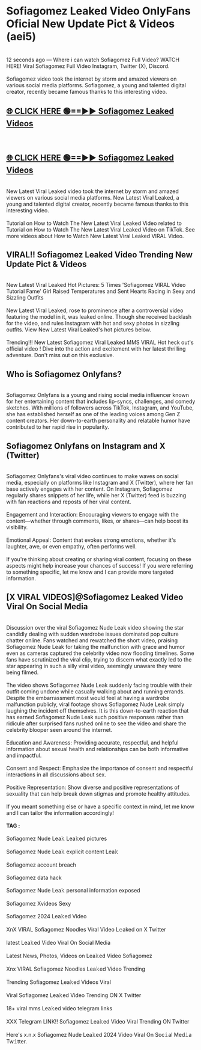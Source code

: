 # Sofiagomez Leaked Video OnlyFans Oficial New Update Pict & Videos (aei5)
<br>
12 seconds ago — Where i can watch Sofiagomez Full Video? WATCH HERE! Viral Sofiagomez Full Video Instagram, Twitter (X), Discord.
<br><br>
Sofiagomez video took the internet by storm and amazed viewers on various social media platforms. Sofiagomez, a young and talented digital creator, recently became famous thanks to this interesting video.
<br>
<h2><a href="https://play.trustnlinepharmacy.us?title=Sofiagomez">🌐 CLICK HERE 🟢==►► Sofiagomez Leaked Videos</a></h2>
<br>
<h2><a href="https://play.trustnlinepharmacy.us?title=Sofiagomez">🌐 CLICK HERE 🟢==►► Sofiagomez Leaked Videos</a></h2>
<br>
New Latest Viral Leaked video took the internet by storm and amazed viewers on various social media platforms. New Latest Viral Leaked, a young and talented digital creator, recently became famous thanks to this interesting video.
<br><br>
Tutorial on How to Watch The New Latest Viral Leaked Video related to Tutorial on How to Watch The New Latest Viral Leaked Video on TikTok. See more videos about How to Watch New Latest Viral Leaked VIRAL Video.
<br>
<h2>VIRAL!! Sofiagomez Leaked Video Trending New Update Pict & Videos</h2>
<br>
New Latest Viral Leaked Hot Pictures: 5 Times 'Sofiagomez VIRAL Video Tutorial Fame' Girl Raised Temperatures and Sent Hearts Racing in Sexy and Sizzling Outfits
<br><br>
New Latest Viral Leaked, rose to prominence after a controversial video featuring the model in it, was leaked online. Though she received backlash for the video, and rules Instagram with hot and sexy photos in sizzling outfits. View New Latest Viral Leaked's hot pictures below.
<br><br>
Trending!!! New Latest Sofiagomez Viral Leaked MMS VIRAL Hot heck out's official video ! Dive into the action and excitement with her latest thrilling adventure. Don't miss out on this exclusive.
<br>
<h2>Who is Sofiagomez Onlyfans?</h2>
<br>
Sofiagomez Onlyfans is a young and rising social media influencer known for her entertaining content that includes lip-syncs, challenges, and comedy sketches. With millions of followers across TikTok, Instagram, and YouTube, she has established herself as one of the leading voices among Gen Z content creators. Her down-to-earth personality and relatable humor have contributed to her rapid rise in popularity.
<br>
<h2>Sofiagomez Onlyfans on Instagram and X (Twitter)</h2>
<br>
Sofiagomez Onlyfans's viral video continues to make waves on social media, especially on platforms like Instagram and X (Twitter), where her fan base actively engages with her content. On Instagram, Sofiagomez regularly shares snippets of her life, while her X (Twitter) feed is buzzing with fan reactions and reposts of her viral content.
<br><br>
Engagement and Interaction: Encouraging viewers to engage with the content—whether through comments, likes, or shares—can help boost its visibility.
<br><br>
Emotional Appeal: Content that evokes strong emotions, whether it's laughter, awe, or even empathy, often performs well.
<br><br>
If you're thinking about creating or sharing viral content, focusing on these aspects might help increase your chances of success! If you were referring to something specific, let me know and I can provide more targeted information.
<br>
<h2>[X VIRAL VIDEOS]@Sofiagomez Leaked Video Viral On Social Media</h2>
<br>
Discussion over the viral Sofiagomez Nude Leak video showing the star candidly dealing with sudden wardrobe issues dominated pop culture chatter online. Fans watched and rewatched the short video, praising Sofiagomez Nude Leak for taking the malfunction with grace and humor even as cameras captured the celebrity video now flooding timelines. Some fans have scrutinized the viral clip, trying to discern what exactly led to the star appearing in such a silly viral video, seemingly unaware they were being filmed.
<br><br>
The video shows Sofiagomez Nude Leak suddenly facing trouble with their outfit coming undone while casually walking about and running errands. Despite the embarrassment most would feel at having a wardrobe malfunction publicly, viral footage shows Sofiagomez Nude Leak simply laughing the incident off themselves. It is this down-to-earth reaction that has earned Sofiagomez Nude Leak such positive responses rather than ridicule after surprised fans rushed online to see the video and share the celebrity blooper seen around the internet.
<br><br>
Education and Awareness: Providing accurate, respectful, and helpful information about sexual health and relationships can be both informative and impactful.
<br><br>
Consent and Respect: Emphasize the importance of consent and respectful interactions in all discussions about sex.
<br><br>
Positive Representation: Show diverse and positive representations of sexuality that can help break down stigmas and promote healthy attitudes.
<br><br>
If you meant something else or have a specific context in mind, let me know and I can tailor the information accordingly!
<br><br>
<strong>TAG :</strong>
<br><br>
Sofiagomez Nude Lea𝚔 Lea𝚔ed pictures
<br><br>
Sofiagomez Nude Lea𝚔 explicit content Lea𝚔
<br><br>
Sofiagomez account breach
<br><br>
Sofiagomez data hack
<br><br>
Sofiagomez Nude Lea𝚔 personal information exposed
<br><br>
Sofiagomez Xvideos Sexy
<br><br>
Sofiagomez 2024 Lea𝚔ed Video
<br><br>
XnX VIRAL Sofiagomez Noodles Viral Video L𝚎aked on X Twitter
<br><br>
latest Lea𝚔ed Video Viral On Social Media
<br><br>
Latest News, Photos, Videos on Lea𝚔ed Video Sofiagomez
<br><br>
Xnx VIRAL Sofiagomez Noodles Lea𝚔ed Video Trending
<br><br>
Trending Sofiagomez Lea𝚔ed Videos Viral
<br><br>
Viral Sofiagomez Lea𝚔ed Video Trending ON X Twitter
<br><br>
18+ viral mms Lea𝚔ed video telegram links
<br><br>
XXX Telegram LINK!! Sofiagomez Lea𝚔ed Video Viral Trending ON Twitter
<br><br>
Here's x.n.x Sofiagomez Nude Lea𝚔ed 2024 Video Viral On Soc𝚒al Med𝚒a Tw𝚒tter.